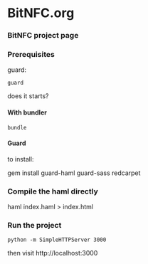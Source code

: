 # BitNFC.org
### BitNFC project page


### Prerequisites

guard:

    guard


does it starts?


#### With bundler

    bundle

#### Guard

to install:

   gem install guard-haml guard-sass redcarpet


### Compile the haml directly


   haml index.haml > index.html


### Run the project


    python -m SimpleHTTPServer 3000


then visit http://localhost:3000
